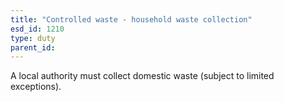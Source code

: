 ```yaml
---
title: "Controlled waste - household waste collection"
esd_id: 1210
type: duty
parent_id:  
---
```


A local authority must collect domestic waste (subject to limited exceptions).


